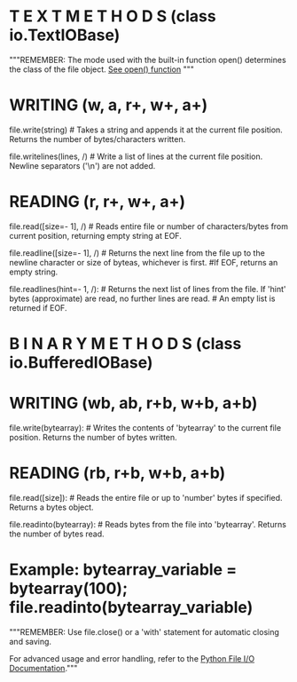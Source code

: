 #                               T E X T    M E T H O D S   (class io.TextIOBase)

"""REMEMBER: The mode used with the built-in function open() determines the class of the file object. [See open() function](../Functions/open().md) """

#                                                 WRITING (w, a, r+, w+, a+)
file.write(string) # Takes a string and appends it at the current file position.  Returns the number of bytes/characters written.

file.writelines(lines, /)  # Write a list of lines at the current file position. Newline separators ('\n') are not added.

#                                                 READING (r, r+, w+, a+)
file.read([size=- 1], /)  # Reads entire file or number of characters/bytes from current position, returning empty string at EOF.

file.readline([size=- 1], /)  # Returns the next line from the file up to the newline character or size of byteas, whichever is first. 
                              #If EOF, returns an empty string.

file.readlines(hint=- 1, /): # Returns the next list of lines from the file. If 'hint' bytes (approximate) are read, no further lines are read.
                             # An empty list is returned if EOF.


#                                 B I N A R Y   M E T H O D S   (class io.BufferedIOBase)

#                                                 WRITING (wb, ab, r+b, w+b, a+b)
file.write(bytearray): # Writes the contents of 'bytearray' to the current file position. Returns the number of bytes written.

#                                                 READING (rb, r+b, w+b, a+b)
file.read([size]): # Reads the entire file or up to 'number' bytes if specified. Returns a bytes object.

file.readinto(bytearray): # Reads bytes from the file into 'bytearray'. Returns the number of bytes read.
# Example: bytearray_variable = bytearray(100); file.readinto(bytearray_variable)

"""REMEMBER: Use file.close() or a 'with' statement for automatic closing and saving. 

For advanced usage and error handling, refer to the [Python File I/O Documentation](https://docs.python.org/3/tutorial/inputoutput.html#reading-and-writing-files)."""
